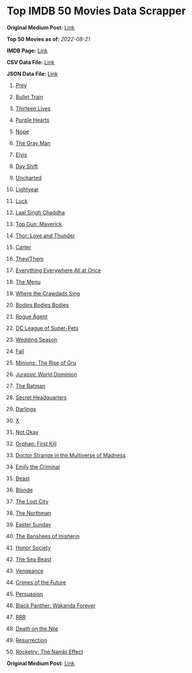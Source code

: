 # Top IMDB 50 Movies Data Scrapper

**Original Medium Post:** [Link](https://medium.com/@nishantsahoo/which-movie-should-i-watch-5c83a3c0f5b1) 

**Top 50 Movies as of:** _2022-08-21_

**IMDB Page:** [Link](http://www.imdb.com/search/title?release_date=2022,2022&title_type=feature)

**CSV Data File:** [Link](/Data/data.csv)

**JSON Data File:** [Link](/Data/data.json)

1. [Prey](https://www.imdb.com/title/tt11866324/?ref_=adv_li_tt)

2. [Bullet Train](https://www.imdb.com/title/tt12593682/?ref_=adv_li_tt)

3. [Thirteen Lives](https://www.imdb.com/title/tt12262116/?ref_=adv_li_tt)

4. [Purple Hearts](https://www.imdb.com/title/tt4614584/?ref_=adv_li_tt)

5. [Nope](https://www.imdb.com/title/tt10954984/?ref_=adv_li_tt)

6. [The Gray Man](https://www.imdb.com/title/tt1649418/?ref_=adv_li_tt)

7. [Elvis](https://www.imdb.com/title/tt3704428/?ref_=adv_li_tt)

8. [Day Shift](https://www.imdb.com/title/tt13314558/?ref_=adv_li_tt)

9. [Uncharted](https://www.imdb.com/title/tt1464335/?ref_=adv_li_tt)

10. [Lightyear](https://www.imdb.com/title/tt10298810/?ref_=adv_li_tt)

11. [Luck](https://www.imdb.com/title/tt7214954/?ref_=adv_li_tt)

12. [Laal Singh Chaddha](https://www.imdb.com/title/tt10028196/?ref_=adv_li_tt)

13. [Top Gun: Maverick](https://www.imdb.com/title/tt1745960/?ref_=adv_li_tt)

14. [Thor: Love and Thunder](https://www.imdb.com/title/tt10648342/?ref_=adv_li_tt)

15. [Carter](https://www.imdb.com/title/tt21237030/?ref_=adv_li_tt)

16. [They/Them](https://www.imdb.com/title/tt14502344/?ref_=adv_li_tt)

17. [Everything Everywhere All at Once](https://www.imdb.com/title/tt6710474/?ref_=adv_li_tt)

18. [The Menu](https://www.imdb.com/title/tt9764362/?ref_=adv_li_tt)

19. [Where the Crawdads Sing](https://www.imdb.com/title/tt9411972/?ref_=adv_li_tt)

20. [Bodies Bodies Bodies](https://www.imdb.com/title/tt8110652/?ref_=adv_li_tt)

21. [Rogue Agent](https://www.imdb.com/title/tt9731386/?ref_=adv_li_tt)

22. [DC League of Super-Pets](https://www.imdb.com/title/tt8912936/?ref_=adv_li_tt)

23. [Wedding Season](https://www.imdb.com/title/tt11426572/?ref_=adv_li_tt)

24. [Fall](https://www.imdb.com/title/tt15325794/?ref_=adv_li_tt)

25. [Minions: The Rise of Gru](https://www.imdb.com/title/tt5113044/?ref_=adv_li_tt)

26. [Jurassic World Dominion](https://www.imdb.com/title/tt8041270/?ref_=adv_li_tt)

27. [The Batman](https://www.imdb.com/title/tt1877830/?ref_=adv_li_tt)

28. [Secret Headquarters](https://www.imdb.com/title/tt14001894/?ref_=adv_li_tt)

29. [Darlings](https://www.imdb.com/title/tt14152140/?ref_=adv_li_tt)

30. [X](https://www.imdb.com/title/tt13560574/?ref_=adv_li_tt)

31. [Not Okay](https://www.imdb.com/title/tt14814040/?ref_=adv_li_tt)

32. [Orphan: First Kill](https://www.imdb.com/title/tt11851548/?ref_=adv_li_tt)

33. [Doctor Strange in the Multiverse of Madness](https://www.imdb.com/title/tt9419884/?ref_=adv_li_tt)

34. [Emily the Criminal](https://www.imdb.com/title/tt15255876/?ref_=adv_li_tt)

35. [Beast](https://www.imdb.com/title/tt13223398/?ref_=adv_li_tt)

36. [Blonde](https://www.imdb.com/title/tt1655389/?ref_=adv_li_tt)

37. [The Lost City](https://www.imdb.com/title/tt13320622/?ref_=adv_li_tt)

38. [The Northman](https://www.imdb.com/title/tt11138512/?ref_=adv_li_tt)

39. [Easter Sunday](https://www.imdb.com/title/tt11952606/?ref_=adv_li_tt)

40. [The Banshees of Inisherin](https://www.imdb.com/title/tt11813216/?ref_=adv_li_tt)

41. [Honor Society](https://www.imdb.com/title/tt16491324/?ref_=adv_li_tt)

42. [The Sea Beast](https://www.imdb.com/title/tt9288046/?ref_=adv_li_tt)

43. [Vengeance](https://www.imdb.com/title/tt11976532/?ref_=adv_li_tt)

44. [Crimes of the Future](https://www.imdb.com/title/tt14549466/?ref_=adv_li_tt)

45. [Persuasion](https://www.imdb.com/title/tt13456318/?ref_=adv_li_tt)

46. [Black Panther: Wakanda Forever](https://www.imdb.com/title/tt9114286/?ref_=adv_li_tt)

47. [RRR](https://www.imdb.com/title/tt8178634/?ref_=adv_li_tt)

48. [Death on the Nile](https://www.imdb.com/title/tt7657566/?ref_=adv_li_tt)

49. [Resurrection](https://www.imdb.com/title/tt11540726/?ref_=adv_li_tt)

50. [Rocketry: The Nambi Effect](https://www.imdb.com/title/tt9263550/?ref_=adv_li_tt)

**Original Medium Post:** [Link](https://medium.com/@nishantsahoo/which-movie-should-i-watch-5c83a3c0f5b1) 
